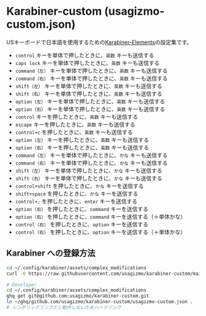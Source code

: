 # Karabiner-custom (usagizmo-custom.json)

USキーボードで日本語を使用するための[Karabiner-Elements](https://karabiner-elements.pqrs.org/)の設定集です。

- `control` キーを単体で押したときに、`英数` キーも送信する
- `caps lock` キーを単体で押したときに、`英数` キーも送信する
- `command（左）` キーを単体で押したときに、`英数` キーも送信する
- `command（右）` キーを単体で押したときに、`英数` キーも送信する
- `shift（左）` キーを単体で押したときに、`英数` キーも送信する
- `shift（右）` キーを単体で押したときに、`英数` キーも送信する
- `option（左）` キーを単体で押したときに、`英数` キーも送信する
- `option（右）` キーを単体で押したときに、`英数` キーも送信する
- `control` キーを押したときに、`英数` キーも送信する
- `escape` キーを押したときに、`英数` キーも送信する
- `control+c` を押したときに、`英数` キーも送信する
- `option（左）` キーを押したときに、`英数` キーも送信する
- `option（右）` キーを押したときに、`英数` キーも送信する
- `command（左）` キーを単体で押したときに、`かな` キーも送信する
- `command（右）` キーを単体で押したときに、`かな` キーも送信する
- `shift（左）` キーを単体で押したときに、`かな` キーも送信する
- `shift（右）` キーを単体で押したときに、`かな` キーも送信する
- `control+shift` を押したときに、`かな` キーを送信する
- `shift+space` を押したときに、`かな` キーを送信する
- `control+;` を押したときに、`enter` キーを送信する
- `option（右）` を押したときに、`command` キーを送信する
- `option（右）` を押したときに、`command` キーを送信する（＋単体かな）
- `control（右）` を押したときに、`option` キーを送信する
- `control（右）` を押したときに、`option` キーを送信する（＋単体かな）

## Karabiner への登録方法

```bash
cd ~/.config/karabiner/assets/complex_modifications
curl -O https://raw.githubusercontent.com/usagizmo/karabiner-custom/main/usagizmo-custom.json

# Developer
cd ~/.config/karabiner/assets/complex_modifications
ghq get git@github.com:usagizmo/karabiner-custom.git
ln ~/ghq/github.com/usagizmo/karabiner-custom/usagizmo-custom.json .
# シンボリックリンクだと動作しないためハードリンク
```
